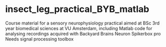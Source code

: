 # insect_leg_practical_BYB_matlab
Course material for a sensory neurophysiology practical aimed at BSc 3rd year biomedical sciences at VU Amsterdam, including Matlab code for analysing recordings acquired with Backyard Brains Neuron Spikerbox pro 
Needs signal processing toolbox
